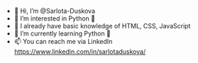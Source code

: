 - 👋 Hi, I’m @Sarlota-Duskova
- 👀 I’m interested in Python 🐍
- 💞️ I already have basic knowledge of HTML, CSS, JavaScript
- 🌱 I’m currently learning Python 🐍
- 📫 You can reach me via LinkedIn https://www.linkedin.com/in/sarlotaduskova/

<!---
Sarlota-Duskova/Sarlota-Duskova is a ✨ special ✨ repository because its `README.md` (this file) appears on your GitHub profile.
You can click the Preview link to take a look at your changes.
--->
